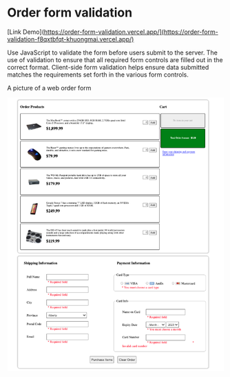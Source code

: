 # Order form validation

[Link Demo](https://order-form-validation.vercel.app/](https://order-form-validation-f8qxtbfqt-khuongmai.vercel.app/)

Use JavaScript to validate the form before users submit to the server. The use of validation to ensure that all required form controls are filled out in the correct format. Client-side form validation helps ensure data submitted matches the requirements set forth in the various form controls.

A picture of a web order form

![Mock-up file](./images/demo.png)
